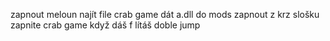 zapnout meloun
najít file crab game
dát a.dll do mods
zapnout z krz slošku zapnite crab game 
když dáš f lítáš 
doble jump
